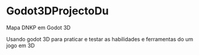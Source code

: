 # Godot3DProjectoDu
Mapa DNKP em Godot 3D

Usando godot 3D para praticar e testar as habilidades e ferramentas do um jogo em 3D
